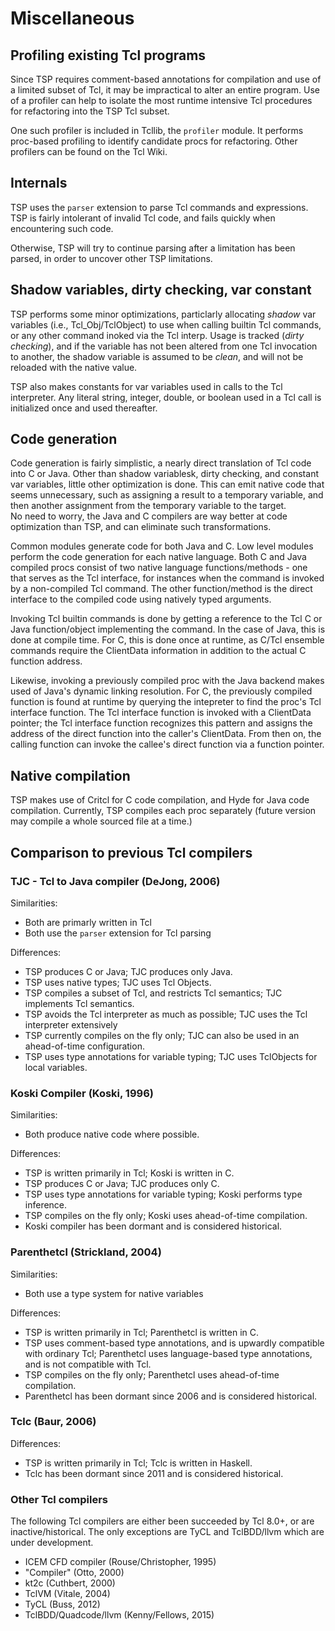 # Miscellaneous

## Profiling existing Tcl programs

Since TSP requires comment-based annotations for compilation and
use of a limited subset of Tcl, it may be impractical to alter 
an entire program.  Use of a profiler can help to isolate the most
runtime intensive Tcl procedures for refactoring into the TSP 
Tcl subset.  

One such profiler is included in Tcllib, the `profiler` module.
It performs proc-based profiling to identify candidate procs for
refactoring.  Other profilers can be found on the Tcl Wiki.

## Internals

TSP uses the `parser` extension to parse Tcl commands and expressions.
TSP is fairly intolerant of invalid Tcl code, and fails quickly when
encountering such code.

Otherwise, TSP will try to continue parsing after a limitation has
been parsed, in order to uncover other TSP limitations.


## Shadow variables, dirty checking, var constant

TSP performs some minor optimizations, particlarly allocating *shadow* var
variables (i.e., Tcl_Obj/TclObject) to use when calling builtin Tcl commands, or any
other command inoked via the Tcl interp.  Usage is tracked (*dirty checking*), 
and if the variable has not been altered from one Tcl invocation to another, 
the shadow variable is assumed to be *clean*, and will not be reloaded with 
the native value.  

TSP also makes constants for var variables used in calls to the Tcl interpreter.
Any literal string, integer, double, or boolean used in a Tcl call is initialized
once and used thereafter.

## Code generation

Code generation is fairly simplistic, a nearly direct translation of
Tcl code into C or Java.  Other than shadow variablesk, dirty checking,
and constant var variables, little other optimization is done.  This can emit native
code that seems unnecessary, such as assigning a result to a temporary 
variable, and then another assignment from the temporary variable to the target.  
No need to worry, the Java and C compilers are way better at code optimization 
than TSP, and can eliminate such transformations.

Common modules generate code for both Java and C.  Low level modules
perform the code generation for each native language.  Both C and Java
compiled procs consist of two native language functions/methods - one
that serves as the Tcl interface, for instances when the command is
invoked by a non-compiled Tcl command.  The other function/method is
the direct interface to the compiled code using natively typed 
arguments.

Invoking Tcl builtin commands is done by getting a reference to the 
Tcl C or Java function/object implementing the command.  In the case of
Java, this is done at compile time.  For C, this is done once at runtime,
as C/Tcl ensemble commands require the ClientData information in
addition to the actual C function address.

Likewise, invoking a previously compiled proc with the Java backend
makes used of Java's dynamic linking resolution.  For C, the 
previously compiled function is found at runtime by querying the
intepreter to find the proc's Tcl interface function.  The Tcl 
interface function is invoked with a ClientData pointer; the
Tcl interface function recognizes this pattern and assigns the
address of the direct function into the caller's ClientData.
From then on, the calling function can invoke the callee's 
direct function via a function pointer.


## Native compilation

TSP makes use of Critcl for C code compilation, and Hyde for Java
code compilation.  Currently, TSP compiles each proc separately (future
version may compile a whole sourced file at a time.)


## Comparison to previous Tcl compilers

### TJC - Tcl to Java compiler (DeJong, 2006)

Similarities:

  * Both are primarly written in Tcl
  * Both use the `parser` extension for Tcl parsing
  
Differences:

  * TSP produces C or Java; TJC produces only Java.
  * TSP uses native types; TJC uses Tcl Objects.
  * TSP compiles a subset of Tcl, and restricts Tcl semantics;  TJC implements Tcl semantics.
  * TSP avoids the Tcl interpreter as much as possible; TJC uses the Tcl interpreter extensively
  * TSP currently compiles on the fly only; TJC can also be used in an ahead-of-time configuration.
  * TSP uses type annotations for variable typing; TJC uses TclObjects for local variables.

### Koski Compiler (Koski, 1996)

Similarities:
  * Both produce native code where possible.

Differences:

  * TSP is written primarily in Tcl; Koski is written in C.
  * TSP produces C or Java; TJC produces only C.
  * TSP uses type annotations for variable typing; Koski performs type inference.
  * TSP compiles on the fly only; Koski uses ahead-of-time compilation.
  * Koski compiler has been dormant and is considered historical.

### Parenthetcl (Strickland, 2004)

Similarities:

  * Both use a type system for native variables

Differences:

  * TSP is written primarily in Tcl; Parenthetcl is written in C.
  * TSP uses comment-based type annotations, and is upwardly compatible with ordinary Tcl; 
    Parenthetcl uses language-based type annotations, and is not compatible with Tcl.
  * TSP compiles on the fly only; Parenthetcl uses ahead-of-time compilation.
  * Parenthetcl has been dormant since 2006 and is considered historical.


### Tclc (Baur, 2006)

Differences:

  * TSP is written primarily in Tcl; Tclc is written in Haskell.
  * Tclc has been dormant since 2011 and is considered historical.


### Other Tcl compilers

The following Tcl compilers are either been succeeded by Tcl 8.0+, or are
inactive/historical.  The only exceptions are TyCL and TclBDD/llvm which
are under development.

  * ICEM CFD compiler (Rouse/Christopher, 1995)
  * "Compiler" (Otto, 2000)
  * kt2c (Cuthbert, 2000)
  * TclVM (Vitale, 2004)
  * TyCL (Buss, 2012)
  * TclBDD/Quadcode/llvm (Kenny/Fellows, 2015)
